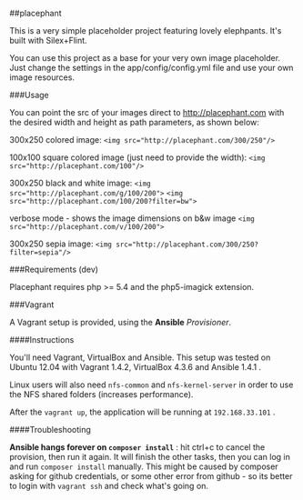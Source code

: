 ##placephant

This is a very simple placeholder project featuring lovely elephpants.
It's built with Silex+Flint.

You can use this project as a base for your very own image placeholder. Just change the settings in the app/config/config.yml file and use your own image resources.

###Usage

You can point the src of your images direct to http://placephant.com with the desired width and height as path parameters, as shown below:

300x250 colored image:
``<img src="http://placephant.com/300/250"/>``

100x100 square colored image (just need to provide the width): 
``<img src="http://placephant.com/100"/>``

300x250 black and white image: 
``<img src="http://placephant.com/g/100/200">``
``<img src="http://placephant.com/100/200?filter=bw">``

verbose mode - shows the image dimensions on b&w image
``<img src="http://placephant.com/v/100/200">``

300x250 sepia image: 
``<img src="http://placephant.com/300/250?filter=sepia"/>``

###Requirements (dev)

Placephant requires php >= 5.4 and the php5-imagick extension.

###Vagrant

A Vagrant setup is provided, using the **Ansible** _Provisioner_.  

####Instructions

You'll need Vagrant, VirtualBox and Ansible. 
This setup was tested on Ubuntu 12.04 with Vagrant 1.4.2, VirtualBox 4.3.6 and Ansible 1.4.1 .

Linux users will also need ``nfs-common`` and ``nfs-kernel-server`` in order to use the NFS shared folders (increases performance).

After the ``vagrant up``, the application will be running at `192.168.33.101` .

####Troubleshooting

**Ansible hangs forever on ``composer install``** : hit ctrl+c to cancel the provision, then run it again. It will finish the other tasks, then you can log in and run ``composer install`` manually. This might be caused by composer asking for github credentials, or some other error from github - so its better to login with `vagrant ssh` and check what's going on.

